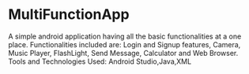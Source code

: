 # MultiFunctionApp
 A simple android application having all the basic functionalities at a one place. 
 Functionalities included are: Login and Signup features, Camera, Music Player, FlashLight, Send Message, Calculator and Web Browser.
 Tools and Technologies Used: Android Studio,Java,XML
